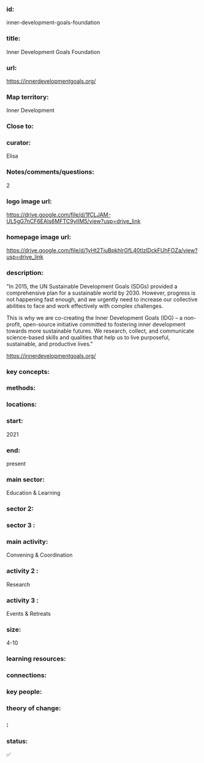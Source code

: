 ### id: 
  inner-development-goals-foundation
### title: 
  Inner Development Goals Foundation
### url: 
  https://innerdevelopmentgoals.org/
### Map territory: 
  Inner Development
### Close to: 
  
### curator: 
  Elisa
### Notes/comments/questions: 
  2
### logo image url: 
  https://drive.google.com/file/d/1fCLJAM-UL5gG7nCF6EAIs6MFTC9yIIM5/view?usp=drive_link
### homepage image url: 
  https://drive.google.com/file/d/1yHt2TjuBpkhlrGfL40tlzlDckFUhFOZa/view?usp=drive_link
### description: 
  "In 2015, the UN Sustainable Development Goals (SDGs) provided a comprehensive plan for a sustainable world by 2030. However, progress is not happening fast enough, and we urgently need to increase our collective abilities to face and work effectively with complex challenges.


This is why we are co-creating the Inner Development Goals (IDG) – a non-profit, open-source initiative committed to fostering inner development towards more sustainable futures. We research, collect, and communicate science-based skills and qualities that help us to live purposeful, sustainable, and productive lives."

https://innerdevelopmentgoals.org/
### key concepts: 
  
### methods: 
  
### locations: 
  
### start: 
  2021
### end: 
  present
### main sector: 
  Education & Learning
### sector 2: 
  
### sector 3 : 
  
### main activity: 
  Convening & Coordination
### activity 2 : 
  Research
### activity 3 : 
  Events & Retreats
### size: 
  4-10
### learning resources: 
  
### connections: 
  
### key people: 
  
### theory of change: 
  
### : 
  
### status: 
  ✅
